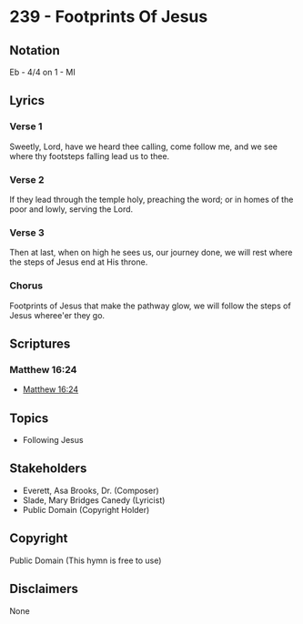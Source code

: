 # 239 - Footprints Of Jesus

## Notation

Eb - 4/4 on 1 - MI

## Lyrics

### Verse 1

Sweetly, Lord, have we heard thee calling, come follow me, and we see where thy footsteps falling lead us to thee.

### Verse 2

If they lead through the temple holy, preaching the word; or in homes of the poor and lowly, serving the Lord.

### Verse 3

Then at last, when on high he sees us, our journey done, we will rest where the steps of Jesus end at His throne.

### Chorus

Footprints of Jesus that make the pathway glow, we will follow the steps of Jesus wheree'er they go.


## Scriptures

### Matthew 16:24

- [Matthew 16:24](https://www.biblegateway.com/passage/?search=Matthew%2016%3A24)


## Topics

- Following Jesus

## Stakeholders

- Everett, Asa Brooks, Dr. (Composer)
- Slade, Mary Bridges Canedy (Lyricist)
- Public Domain (Copyright Holder)

## Copyright

Public Domain
(This hymn is free to use)

## Disclaimers

None

